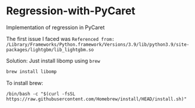 # Regression-with-PyCaret
Implementation of regression in PyCaret


The first issue I faced was `Referenced from: /Library/Frameworks/Python.framework/Versions/3.9/lib/python3.9/site-packages/lightgbm/lib_lightgbm.so`

Solution: Just install libomp using `brew`

```python
brew install libomp
```

To install brew:

```
/bin/bash -c "$(curl -fsSL https://raw.githubusercontent.com/Homebrew/install/HEAD/install.sh)"
```
